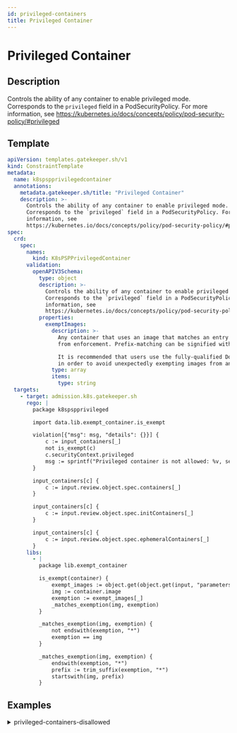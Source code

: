 ```yaml
---
id: privileged-containers
title: Privileged Container
---
```


# Privileged Container

## Description
Controls the ability of any container to enable privileged mode. Corresponds to the `privileged` field in a PodSecurityPolicy. For more information, see https://kubernetes.io/docs/concepts/policy/pod-security-policy/#privileged

## Template
```yaml
apiVersion: templates.gatekeeper.sh/v1
kind: ConstraintTemplate
metadata:
  name: k8spspprivilegedcontainer
  annotations:
    metadata.gatekeeper.sh/title: "Privileged Container"
    description: >-
      Controls the ability of any container to enable privileged mode.
      Corresponds to the `privileged` field in a PodSecurityPolicy. For more
      information, see
      https://kubernetes.io/docs/concepts/policy/pod-security-policy/#privileged
spec:
  crd:
    spec:
      names:
        kind: K8sPSPPrivilegedContainer
      validation:
        openAPIV3Schema:
          type: object
          description: >-
            Controls the ability of any container to enable privileged mode.
            Corresponds to the `privileged` field in a PodSecurityPolicy. For more
            information, see
            https://kubernetes.io/docs/concepts/policy/pod-security-policy/#privileged
          properties:
            exemptImages:
              description: >-
                Any container that uses an image that matches an entry in this list will be excluded
                from enforcement. Prefix-matching can be signified with `*`. For example: `my-image-*`.

                It is recommended that users use the fully-qualified Docker image name (e.g. start with a domain name)
                in order to avoid unexpectedly exempting images from an untrusted repository.
              type: array
              items:
                type: string
  targets:
    - target: admission.k8s.gatekeeper.sh
      rego: |
        package k8spspprivileged

        import data.lib.exempt_container.is_exempt

        violation[{"msg": msg, "details": {}}] {
            c := input_containers[_]
            not is_exempt(c)
            c.securityContext.privileged
            msg := sprintf("Privileged container is not allowed: %v, securityContext: %v", [c.name, c.securityContext])
        }

        input_containers[c] {
            c := input.review.object.spec.containers[_]
        }

        input_containers[c] {
            c := input.review.object.spec.initContainers[_]
        }

        input_containers[c] {
            c := input.review.object.spec.ephemeralContainers[_]
        }
      libs:
        - |
          package lib.exempt_container

          is_exempt(container) {
              exempt_images := object.get(object.get(input, "parameters", {}), "exemptImages", [])
              img := container.image
              exemption := exempt_images[_]
              _matches_exemption(img, exemption)
          }

          _matches_exemption(img, exemption) {
              not endswith(exemption, "*")
              exemption == img
          }

          _matches_exemption(img, exemption) {
              endswith(exemption, "*")
              prefix := trim_suffix(exemption, "*")
              startswith(img, prefix)
          }

```

## Examples
<details>
<summary>privileged-containers-disallowed</summary><blockquote>

<details>
<summary>constraint</summary>

```yaml
apiVersion: constraints.gatekeeper.sh/v1beta1
kind: K8sPSPPrivilegedContainer
metadata:
  name: psp-privileged-container
spec:
  match:
    kinds:
      - apiGroups: [""]
        kinds: ["Pod"]
    excludedNamespaces: ["kube-system"]

```

</details>

<details>
<summary>example-disallowed</summary>

```yaml
apiVersion: v1
kind: Pod
metadata:
  name: nginx-privileged-disallowed
  labels:
    app: nginx-privileged
spec:
  containers:
  - name: nginx
    image: nginx
    securityContext:
      privileged: true

```

</details>
<details>
<summary>example-allowed</summary>

```yaml
apiVersion: v1
kind: Pod
metadata:
  name: nginx-privileged-allowed
  labels:
    app: nginx-privileged
spec:
  containers:
  - name: nginx
    image: nginx
    securityContext:
      privileged: false

```

</details>
<details>
<summary>disallowed-ephemeral</summary>

```yaml
apiVersion: v1
kind: Pod
metadata:
  name: nginx-privileged-disallowed
  labels:
    app: nginx-privileged
spec:
  ephemeralContainers:
  - name: nginx
    image: nginx
    securityContext:
      privileged: true

```

</details>


</blockquote></details>